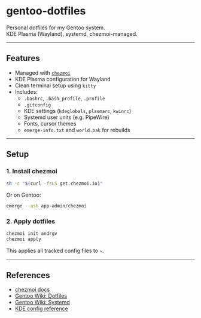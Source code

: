 # gentoo-dotfiles

Personal dotfiles for my Gentoo system.  
KDE Plasma (Wayland), systemd, chezmoi-managed.

---

## Features

- Managed with [`chezmoi`](https://www.chezmoi.io/)
- KDE Plasma configuration for Wayland
- Clean terminal setup using `kitty`
- Includes:
  - `.bashrc`, `.bash_profile`, `.profile`
  - `.gitconfig`
  - KDE settings (`kdeglobals`, `plasmarc`, `kwinrc`)
  - Systemd user units (e.g. PipeWire)
  - Fonts, cursor themes
  - `emerge-info.txt` and `world.bak` for rebuilds

---

## Setup

### 1. Install chezmoi

```bash
sh -c "$(curl -fsLS get.chezmoi.io)"
```

Or on Gentoo:

```bash
emerge --ask app-admin/chezmoi
```

### 2. Apply dotfiles

```bash
chezmoi init andrgv
chezmoi apply
```

This applies all tracked config files to `~`.

---

## References

- [chezmoi docs](https://www.chezmoi.io/docs/)
- [Gentoo Wiki: Dotfiles](https://wiki.gentoo.org/wiki/Dotfiles)
- [Gentoo Wiki: Systemd](https://wiki.gentoo.org/wiki/Systemd)
- [KDE config reference](https://userbase.kde.org/)
